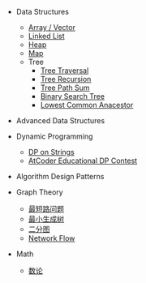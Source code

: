 - Data Structures
    - [Array / Vector](./data-structures/vector.md)
    - [Linked List]()
    - [Heap]()
    - [Map]()
    - Tree
        - [Tree Traversal](./tree/tree-traversal.md)
        - [Tree Recursion](./tree/tree-recursion.md)
        - [Tree Path Sum](./tree/tree-path-sum.md)
        - [Binary Search Tree](./tree/binary-search-tree.md)
        - [Lowest Common Anacestor](./tree/lowest-common-ancestor.md)
- Advanced Data Structures

- Dynamic Programming
    - [DP on Strings](./dynamic-programming/string-dp.md)
    - [AtCoder Educational DP Contest](./dynamic-programming/atcoder-educational-dp.md)
- Algorithm Design Patterns

- Graph Theory
    - [最短路问题](./graph-theory/最短路问题.md)
    - [最小生成树](./graph-theory/最小生成树.md)
    - [二分图](./graph-theory/二分图.md)
    - [Network Flow](./graph-theory/network-flow.md)

- Math
    - [数论](./math/数论.md)